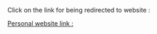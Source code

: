 Click on the link for being redirected to website :
<a href="  https://sixth-primula-a17.notion.site/Hi-My-name-is-Vaibhav-Jaiswal-54b35782a87a43a09f3a417f0a71969d" target="_blank">

  Personal website link :

</a>


